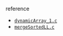 reference
* [`dynamicArray_1.c`](../array/dynamicArray_1.c)
* [`mergeSortedLL.c`](../../../LeetCode/LinkedList/mergeSortedLL.c)